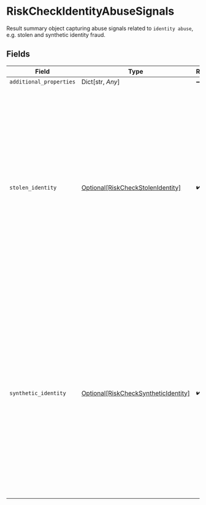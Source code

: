 # RiskCheckIdentityAbuseSignals

Result summary object capturing abuse signals related to `identity abuse`, e.g. stolen and synthetic identity fraud.


## Fields

| Field                                                                                                                                                                                                                             | Type                                                                                                                                                                                                                              | Required                                                                                                                                                                                                                          | Description                                                                                                                                                                                                                       |
| --------------------------------------------------------------------------------------------------------------------------------------------------------------------------------------------------------------------------------- | --------------------------------------------------------------------------------------------------------------------------------------------------------------------------------------------------------------------------------- | --------------------------------------------------------------------------------------------------------------------------------------------------------------------------------------------------------------------------------- | --------------------------------------------------------------------------------------------------------------------------------------------------------------------------------------------------------------------------------- |
| `additional_properties`                                                                                                                                                                                                           | Dict[str, *Any*]                                                                                                                                                                                                                  | :heavy_minus_sign:                                                                                                                                                                                                                | N/A                                                                                                                                                                                                                               |
| `stolen_identity`                                                                                                                                                                                                                 | [Optional[RiskCheckStolenIdentity]](../../models/shared/riskcheckstolenidentity.md)                                                                                                                                               | :heavy_check_mark:                                                                                                                                                                                                                | Field containing the data used in determining the outcome of the stolen identity risk check.<br/><br/>Contains the following fields:<br/><br/>`score` - A score from 0 to 100 indicating the likelihood that the user is a stolen identity. |
| `synthetic_identity`                                                                                                                                                                                                              | [Optional[RiskCheckSyntheticIdentity]](../../models/shared/riskchecksyntheticidentity.md)                                                                                                                                         | :heavy_check_mark:                                                                                                                                                                                                                | Field containing the data used in determining the outcome of the synthetic identity risk check.<br/><br/>Contains the following fields:<br/><br/>`score` - A score from 0 to 100 indicating the likelihood that the user is a synthetic identity. |